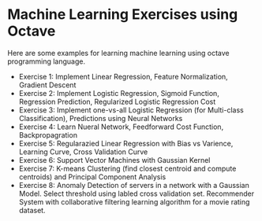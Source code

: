 # Machine Learning Exercises using Octave

Here are some examples for learning machine learning using octave programming language.
- Exercise 1: Implement Linear Regression, Feature Normalization, Gradient Descent
- Exercise 2: Implement Logistic Regression, Sigmoid Function, Regression Prediction, Regularized Logistic Regression Cost
- Exercise 3: Implement one-vs-all Logistic Regression (for Multi-class Classification), Predictions using Neural Networks
- Exercise 4: Learn Nueral Network, Feedforward Cost Function, Backpropagration
- Exercise 5: Regularazied Linear Regression with Bias vs Varience, Learning Curve, Cross Validation Curve
- Exercise 6: Support Vector Machines with Gaussian Kernel
- Exercise 7: K-means Clustering (find closest centroid and compute centroids) and Principal Component Analysis
- Exercise 8: Anomaly Detection of servers in a network with a Gaussian Model. Select threshold using labled cross validation set. Recommender System with collaborative filtering learning algorithm for a movie rating dataset. 
